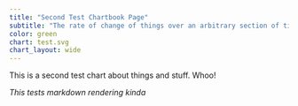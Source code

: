 ```yaml
---
title: "Second Test Chartbook Page"
subtitle: "The rate of change of things over an arbitrary section of time"
color: green
chart: test.svg
chart_layout: wide
---
```

This is a second test chart about things and stuff. Whoo!

*This tests markdown rendering kinda*

